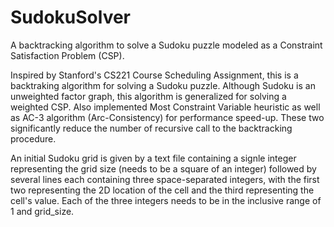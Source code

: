 # SudokuSolver
A backtracking algorithm to solve a Sudoku puzzle modeled as a Constraint Satisfaction Problem (CSP).

Inspired by Stanford's CS221 Course Scheduling Assignment, this is a backtraking algorithm for solving a Sudoku puzzle.
Although Sudoku is an unweighted factor graph, this algorithm is generalized for solving a weighted CSP.
Also implemented Most Constraint Variable heuristic as well as AC-3 algorithm (Arc-Consistency) for performance speed-up. These two significantly reduce the number of recursive call to the backtracking procedure.

An initial Sudoku grid is given by a text file containing a signle integer representing the grid size (needs to be a square of an integer) followed by several lines each containing three space-separated integers, with the first two representing the 2D location of the cell and the third representing the cell's value. Each of the three integers needs to be in the inclusive range of 1 and grid_size.
